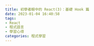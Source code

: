 ```yaml
---
title: 初學者眼中的 React(3)：基礎 Hook 篇
date: 2023-01-04 16:40:58
tags:
- React
- 程式語言
- 學習心得
categories: 程式學習
---
```


